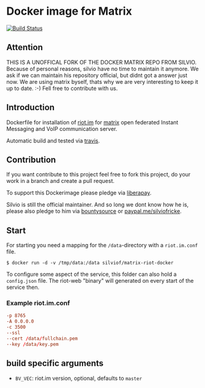 
# Docker image for Matrix 

[![Build Status](https://travis-ci.org/AVENTER-UG/docker-matrix-riot.svg?branch=master)](https://travis-ci.org/AVENTER-UG/docker-matrix-riot)


## Attention

THIS IS A UNOFFICAL FORK OF THE DOCKER MATRIX REPO FROM SILVIO. 
Because of personal reasons, silvio have no time to maintain it anymore. We ask if we can maintain his repository official, but didnt got a answer just now. We are using matrix byself, thats why we are very interesting to keep it up to date. :-) Fell free to contribute with us. 



## Introduction

Dockerfile for installation of [riot.im] for [matrix] open federated Instant
Messaging and VoIP communication server.

Automatic build and tested via [travis].

[matrix]: http://www.matrix.org
[riot.im]: https://riot.im
[travis]: https://travis-ci.org/AVENTER-UG/matrix-riot-docker

## Contribution

If you want contribute to this project feel free to fork this project, do your
work in a branch and create a pull request.

To support this Dockerimage please pledge via [liberapay]. 

[liberapay]: https://liberapay.com/AVENTER

Silvio is still the official maintainer. And so long we dont know how he is, please also pledge to him via [bountysource] or
[paypal.me/silviofricke]. 

[bountysource]: https://www.bountysource.com
[paypal.me/silviofricke]: https://www.paypal.me/SilvioFricke


## Start

For starting you need a mapping for the `/data`-directory with
a `riot.im.conf` file.

    $ docker run -d -v /tmp/data:/data silviof/matrix-riot-docker

To configure some aspect of the service, this folder can also hold
a `config.json` file. The riot-web "binary" will generated on every start of
the service then.


### Example riot.im.conf

```conf
-p 8765
-A 0.0.0.0
-c 3500
--ssl
--cert /data/fullchain.pem
--key /data/key.pem
```


## build specific arguments

* `BV_VEC`: riot.im version, optional, defaults to `master`

